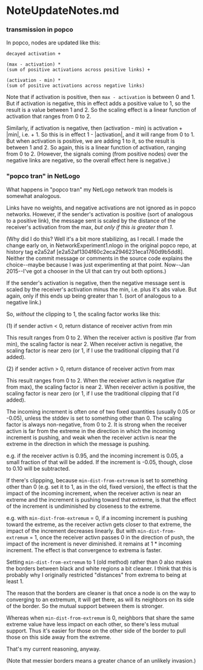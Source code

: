 NoteUpdateNotes.md
====

### transmission in popco

In popco, nodes are updated like this:

	decayed activation +

	(max - activation) *
	(sum of positive activations across positive links) +

	(activation - min) * 
	(sum of positive activations across negative links)

Note that if activation is positive, then `max - activation` is
between 0 and 1.  But if activation is negative, this in effect adds a
positive value to 1, so the result is a value between 1 and 2.  So the
scaling effect is a linear function of activation that ranges from 0
to 2.

Similarly, if activation is negative, then (activation - min) is
activation + |min|, i.e. + 1.  So this is in effect 1 - |activation|,
and it will range from 0 to 1.  But when activation is positive, we
are adding 1 to it, so the result is between 1 and 2.  So again, this
is a linear function of activation, ranging from 0 to 2.  (However, the
signals coming (from positive nodes) over the negative links are
negative, so the overall effect here is negative.)

### "popco tran" in NetLogo

What happens in "popco tran" my NetLogo network tran models is
somewhat analogous.  

Links have no weights, and negative activations are not ignored as in
popco networks.  However, if the sender's activation is positive (sort
of analogous to a positive link), the message sent is scaled by the
distance of the receiver's activation from the max, *but only if this is
greater than 1*.  

(Why did I do this?  Well it's a bit more stabilizing, as I recall.  I
made the change early on, in NetworkExperiment1.nlogo in the original
popco repo, at history tag e2a52af
[e2a52af1304f60c2eca2946231eca1760d9b5dd8].  Neither the commit message
or comments in the source code explains the choice--maybe because I was
just experimenting at that point.  Now--Jan 2015--I've got a chooser
in the UI that can try out both options.)

If the sender's activation is negative, then the negative message sent
is scaled by the receiver's activation minus the min, i.e. plus it's
abs value.  But again, only if this ends up being greater than 1.
(sort of analogous to a negative link.)

So, *without* the clipping to 1, the scaling factor works like this:

(1) if sender activn < 0, return distance of receiver activn from min

This result ranges from 0 to 2.  When the receiver activn is positive
(far from min), the scaling factor is near 2.  When receiver activn is
negative, the scaling factor is near zero (or 1, if I use the
traditional clipping that I'd added).

(2) if sender activn > 0, return distance of receiver activn from max

This result ranges from 0 to 2.  When the receiver activn is negative
(far from max), the scaling factor is near 2.  When receiver activn is
positive, the scaling factor is near zero (or 1, if I use the
traditional clipping that I'd added).

The incoming increment is often one of two fixed quantities (usually
0.05 or -0.05), unless the stddev is set to something other than 0.  The
scaling factor is always non-negative, from 0 to 2.  It is strong when
the receiver activn is far from the extreme in the direction in which
the incoming increment is pushing, and weak when the receiver activn is
near the extreme in the direction in which the message is pushing.

e.g. if the receiver activn is 0.95, and the incoming increment is 0.05,
a small fraction of that will be added.  If the increment is
-0.05, though, close to 0.10 will be subtracted.

If there's clippping, because `min-dist-from-extremum` is set to
something other than 0 (e.g. set it to 1, as in the old, fixed version),
the effect is that the impact of the incoming increment, when the
receiver activn is near an extreme and the increment is pushing toward
that extreme, is that the effect of the increment is undiminished by
closeness to the extreme.

e.g. with `min-dist-from-extremum` = 0, if a incoming increment is
pushing toward the extreme, as the receiver activn gets closer to that
extreme, the impact of the increment decreases linearly.  But with
`min-dist-from-extremum` = 1, once the receiver activn passes 0 in the
direction of push, the impact of the increment is never diminished.  it
remains at 1 * incoming increment.  The effect is that convergence to
extrema is faster.

Setting `min-dist-from-extremum` to 1 (old method) rather than 0 also
makes the borders between black and white regions a bit cleaner.
I think that this is probably why I originally restricted "distances"
from extrema to being at least 1.

The reason that the borders are cleaner is that once a node is on the
way to converging to an extremum, it will get there, as will its
neighbors on its side of the border.  So the mutual support between them
is stronger.

Whereas when `min-dist-from-extremum` is 0, neighbors that share the same
extreme value have less impact on each other, so there's less mutual
support.  Thus it's easier for those on the other side of the border
to pull those on this side away from the extreme.  

That's my current reasoning, anyway.

(Note that messier borders means a greater chance of an unlikely
invasion.)
